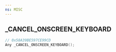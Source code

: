 ```yaml
---
ns: MISC
---
```

## _CANCEL_ONSCREEN_KEYBOARD

```c
// 0x58A39BE597CE99CD
Any _CANCEL_ONSCREEN_KEYBOARD();
```

